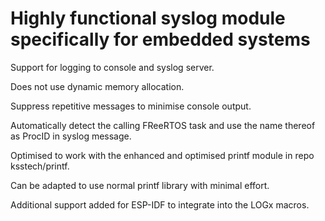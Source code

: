 # Highly functional syslog module specifically for embedded systems

Support for logging to console and syslog server.

Does not use dynamic memory allocation.

Suppress repetitive messages to minimise console output.

Automatically detect the calling FReeRTOS task and use the name thereof as ProcID in syslog message.

Optimised to work with the enhanced and optimised printf module in repo ksstech/printf.

Can be adapted to use normal printf library with minimal effort.

Additional support added for ESP-IDF to integrate into the LOGx macros.
